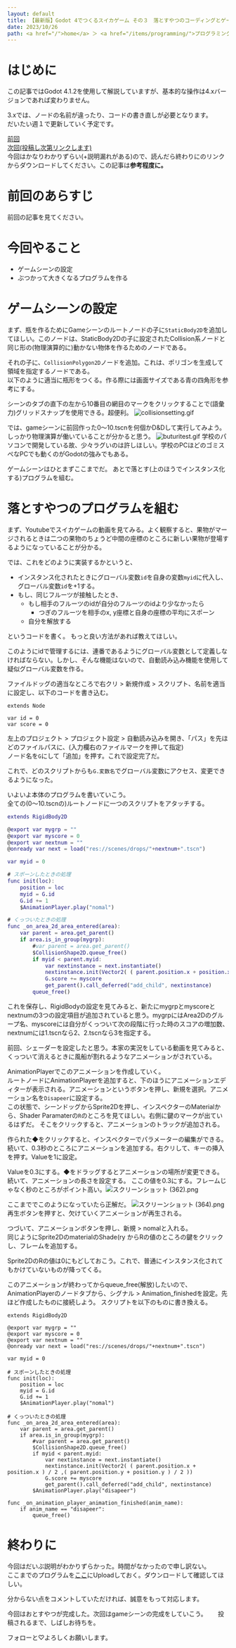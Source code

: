 ```yaml
---
layout: default
title: 【最新版】Godot 4でつくるスイカゲーム その３　落とすやつのコーディングとゲームシーンの設定
date: 2023/10/26
path: <a href="/">home</a> ＞ <a href="/items/programming/">プログラミング</a> ＞ <a href="/items/programming/godot/">Godot</a> ＞ <a href="/items/programming/godot/watermelongame/">スイカゲーム</a>
---
```

# はじめに
この記事ではGodot 4.1.2を使用して解説していますが、基本的な操作は4.xバージョンであれば変わりません。  

3.xでは、ノードの名前が違ったり、コードの書き直しが必要となります。  
だいたい週１で更新していく予定です。  

[前回](https://qiita.com/mixpax4300/items/6f7d62dd71f224263ba2)  
[次回(投稿し次第リンクします)]()  
今回はかなりわかりずらい(+説明漏れがある)ので、読んだら終わりにのリンクからダウンロードしてください。この記事は**参考程度に。**
# 前回のあらすじ
前回の記事を見てください。  
# 今回やること
- ゲームシーンの設定
- ぶつかって大きくなるプログラムを作る
# ゲームシーンの設定
まず、瓶を作るためにGameシーンのルートノードの子に`StaticBody2D`を追加してほしい。このノードは、StaticBody2Dの子に設定されたCollision系ノードと同じ形の(物理演算的に)動かない物体を作るためのノードである。  

それの子に、`CollisionPolygon2D`ノードを追加。これは、ポリゴンを生成して領域を指定するノードである。  
以下のように適当に瓶形をつくる。作る際には画面サイズである青の四角形を参考にする。  

シーンのタブの直下の左から10番目の網目のマークをクリックすることで(語彙力)グリッドスナップを使用できる。超便利。
![collisionsetting.gif](https://qiita-image-store.s3.ap-northeast-1.amazonaws.com/0/3082992/6f8120cc-8e8e-97ff-aad4-364ce09eca91.gif)

では、gameシーンに前回作った0～10.tscnを何個かD&Dして実行してみよう。しっかり物理演算が働いていることが分かると思う。
![buturitest.gif](https://qiita-image-store.s3.ap-northeast-1.amazonaws.com/0/3082992/4dd9edc8-f63e-5606-b327-2da8ab8d5861.gif)
学校のパソコンで開発している故、少々ラグいのは許しほしい。学校のPCほどのゴミスぺなPCでも動くのがGodotの強みでもある。

ゲームシーンはひとまずここまでだ。
あとで落とす(上のほうでインスタンス化する)プログラムを組む。

# 落とすやつのプログラムを組む
まず、Youtubeでスイカゲームの動画を見てみる。よく観察すると、果物がマージされるときは二つの果物のちょうど中間の座標のところに新しい果物が登場するようになっていることが分かる。  

では、これをどのように実装するかというと、
- インスタンス化されたときにグローバル変数`id`を自身の変数`myid`に代入し、グローバル変数`id`を+1する。
- もし、同じフルーツが接触したとき、
	- もし相手のフルーツのidが自分のフルーツのidより少なかったら
		- つぎのフルーツを相手のx, y座標と自身の座標の平均にスポーン
	- 自分を解放する

というコードを書く。
もっと良い方法があれば教えてほしい。  

このようにidで管理するには、連番であるようにグローバル変数として定義しなければならない。しかし、そんな機能はないので、自動読み込み機能を使用して疑似グローバル変数を作る。  

ファイルドッグの適当なところで右クリ > 新規作成 > スクリプト、名前を適当に設定し、以下のコードを書き込む。
```GDScript
extends Node

var id = 0
var score = 0
```
左上のプロジェクト > プロジェクト設定 > 自動読み込みを開き、「パス」を先ほどのファイルパスに、(入力欄右のファイルマークを押して指定)  
ノード名を`G`にして「追加」を押す。これで設定完了だ。	  

これで、どのスクリプトからも`G.変数名`でグローバル変数にアクセス、変更できるようになった。  

いよいよ本体のプログラムを書いていこう。  
全ての(0～10.tscnの)ルートノードに一つのスクリプトをアタッチする。

```GDScript:drops.gd
extends RigidBody2D

@export var mygrp = ""
@export var myscore = 0
@export var nextnum = ""
@onready var next = load("res://scenes/drops/"+nextnum+".tscn")

var myid = 0

# スポーンしたときの処理
func init(loc):
	position = loc
	myid = G.id
	G.id += 1
	$AnimationPlayer.play("nomal")

# くっついたときの処理
func _on_area_2d_area_entered(area):
	var parent = area.get_parent()
	if area.is_in_group(mygrp):
		#var parent = area.get_parent()
		$CollisionShape2D.queue_free()
		if myid < parent.myid:
			var nextinstance = next.instantiate()
			nextinstance.init(Vector2( ( parent.position.x + position.x ) / 2 ,( parent.position.y + position.y ) / 2 ))
			G.score += myscore
			get_parent().call_deferred("add_child", nextinstance)
		queue_free()
```
これを保存し、RigidBodyの設定を見てみると、新たにmygrpとmyscoreとnextnumの3つの設定項目が追加されていると思う。mygrpにはArea2Dのグループ名、myscoreには自分がくっついて次の段階に行った時のスコアの増加数、nextnumには1.tscnなら2、2.tscnなら3を指定する。  

前回、シェーダーを設定したと思う。本家の実況をしている動画を見てみると、くっついて消えるときに風船が割れるようなアニメーションがされている。  

AnimationPlayerでこのアニメーションを作成していく。  
ルートノードにAnimationPlayerを追加すると、下のほうにアニメーションエディターが表示される。アニメーションというボタンを押し、新規を選択。アニメーション名を`Disapeer`に設定する。  
この状態で、シーンドッグからSprite2Dを押し、インスペクターのMaterialから、Shader Paramaterの`R`のところを見てほしい。右側に鍵のマークが出ているはずだ。  そこをクリックすると、アニメーションのトラックが追加される。  

作られた◆をクリックすると、インスペクターでパラメーターの編集ができる。  
続いて、0.3秒のところにアニメーションを追加する。右クリして、キーの挿入を押す。Valueを1に設定。  

Valueを0.3にする。◆をドラッグするとアニメーションの場所が変更できる。  
続いて、アニメーションの長さを設定する。  ここの値を0.3にする。フレームじゃなく秒のところがポイント高い。![スクリーンショット (362).png](https://qiita-image-store.s3.ap-northeast-1.amazonaws.com/0/3082992/6d207005-0b70-e3f5-355f-a6ae89c18070.png)

ここまででこのようになっていたら正解だ。
![スクリーンショット (364).png](https://qiita-image-store.s3.ap-northeast-1.amazonaws.com/0/3082992/4636c005-a94e-0335-24a9-61360bd27869.png)
再生ボタンを押すと、欠けていくアニメーションが再生される。  

つづいて、アニメーションボタンを押し、新規 > nomalと入れる。  
同じようにSprite2DのmaterialのShade(ry からRの値のところの鍵をクリックし、フレームを追加する。

Sprite2DのRの値は0にもどしておこう。これで、普通にインスタンス化されてもかけていないものが降ってくる。  

このアニメーションが終わってからqueue_free(解放)したいので、AnimationPlayerのノードタブから、シグナル > Animation_finishedを設定。先ほど作成したものに接続しよう。
スクリプトを以下のものに書き換える。  
```GDScript
extends RigidBody2D

@export var mygrp = ""
@export var myscore = 0
@export var nextnum = ""
@onready var next = load("res://scenes/drops/"+nextnum+".tscn")

var myid = 0

# スポーンしたときの処理
func init(loc):
	position = loc
	myid = G.id
	G.id += 1
	$AnimationPlayer.play("nomal")

# くっついたときの処理
func _on_area_2d_area_entered(area):
	var parent = area.get_parent()
	if area.is_in_group(mygrp):
		#var parent = area.get_parent()
		$CollisionShape2D.queue_free()
		if myid < parent.myid:
			var nextinstance = next.instantiate()
			nextinstance.init(Vector2( ( parent.position.x + position.x ) / 2 ,( parent.position.y + position.y ) / 2 ))
			G.score += myscore
			get_parent().call_deferred("add_child", nextinstance)
		$AnimationPlayer.play("disapeer")

func _on_animation_player_animation_finished(anim_name):
	if anim_name == "disapeer":
		queue_free()
```

# 終わりに
今回はだいぶ説明がわかりずらかった。時間がなかったので申し訳ない。  
ここまでのプログラムを[ここ](https://drive.google.com/file/d/1lf1544FrppwUVws_SKL8IIAP6iGBvpE2/view?usp=sharing)にUploadしておく。ダウンロードして確認してほしい。  

分からない点をコメントしていただければ、誠意をもって対応します。  

今回はおとすやつが完成した。次回はgameシーンの完成をしていこう。　　
投稿されるまで、しばしお待ちを。　　

フォローと♡よろしくお願いします。
